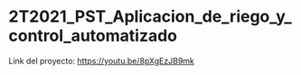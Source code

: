 # 2T2021_PST_Aplicacion_de_riego_y_control_automatizado

Link del proyecto:
https://youtu.be/8pXgEzJB9mk
